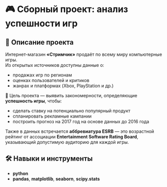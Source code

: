 # 🎮 Сборный проект: анализ успешности игр

## 📝 Описание проекта

Интернет-магазин **«Стримчик»** продаёт по всему миру компьютерные игры.  
Из открытых источников доступны данные о:

- продажах игр по регионам  
- оценках пользователей и критиков  
- жанрах и платформах (Xbox, PlayStation и др.)

📌 Цель проекта — выявить закономерности, определяющие **успешность игры**, чтобы:

- сделать ставку на потенциально популярный продукт  
- спланировать рекламные кампании  
- построить прогноз на 2017 год на основе данных до 2016 года  

Также в данных встречается **аббревиатура ESRB** — это возрастной рейтинг от ассоциации **Entertainment Software Rating Board**, указывающий допустимую аудиторию для каждой игры.

## 🛠️ Навыки и инструменты

- **python**
- **pandas**, **matplotlib**, **seaborn**, **scipy.stats**
